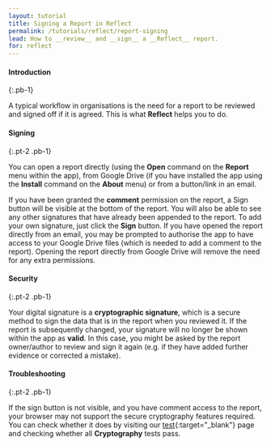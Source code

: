 ```yaml
---
layout: tutorial
title: Signing a Report in Reflect
permalink: /tutorials/reflect/report-signing
lead: How to __review__ and __sign__ a __Reflect__ report.
for: reflect
---
```


#### Introduction
{:.pb-1}

A typical workflow in organisations is the need for a report to be reviewed and signed off if it is agreed. This is what __Reflect__ helps you to do.

#### Signing
{:.pt-2 .pb-1}

You can open a report directly (using the __Open__ command on the __Report__ menu within the app), from Google Drive (if you have installed the app using the __Install__ command on the __About__ menu) or from a button/link in an email.

If you have been granted the __comment__ permission on the report, a Sign button will be visible at the bottom of the report. You will also be able to see any other signatures that have already been appended to the report. To add your own signature, just click the __Sign__ button. If you have opened the report directly from an email, you may be prompted to authorise the app to have access to your Google Drive files (which is needed to add a comment to the report). Opening the report directly from Google Drive will remove the need for any extra permissions.

#### Security
{:.pt-2 .pb-1}

Your digital signature is a __cryptographic signature__, which is a secure method to sign the data that is in the report when you reviewed it. If the report is subsequently changed, your signature will no longer be shown within the app as __valid__. In this case, you might be asked by the report owner/author to review and sign it again (e.g. if they have added further evidence or corrected a mistake).

#### Troubleshooting
{:.pt-2 .pb-1}

If the sign button is not visible, and you have comment access to the report, your browser may not support the secure cryptography features required. You can check whether it does by visiting our [test](/test/){:target="_blank"} page and checking whether all __Cryptography__ tests pass.